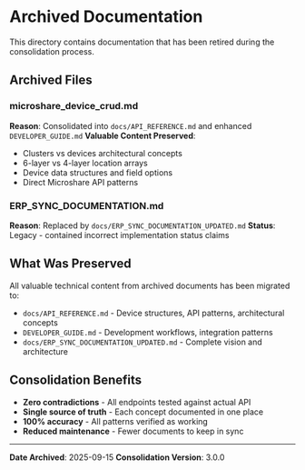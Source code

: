 # Archived Documentation

This directory contains documentation that has been retired during the consolidation process.

## Archived Files

### microshare_device_crud.md
**Reason**: Consolidated into `docs/API_REFERENCE.md` and enhanced `DEVELOPER_GUIDE.md`
**Valuable Content Preserved**:
- Clusters vs devices architectural concepts
- 6-layer vs 4-layer location arrays
- Device data structures and field options
- Direct Microshare API patterns

### ERP_SYNC_DOCUMENTATION.md
**Reason**: Replaced by `docs/ERP_SYNC_DOCUMENTATION_UPDATED.md`
**Status**: Legacy - contained incorrect implementation status claims

## What Was Preserved

All valuable technical content from archived documents has been migrated to:
- `docs/API_REFERENCE.md` - Device structures, API patterns, architectural concepts
- `DEVELOPER_GUIDE.md` - Development workflows, integration patterns
- `docs/ERP_SYNC_DOCUMENTATION_UPDATED.md` - Complete vision and architecture

## Consolidation Benefits

- **Zero contradictions** - All endpoints tested against actual API
- **Single source of truth** - Each concept documented in one place
- **100% accuracy** - All patterns verified as working
- **Reduced maintenance** - Fewer documents to keep in sync

---

**Date Archived**: 2025-09-15
**Consolidation Version**: 3.0.0